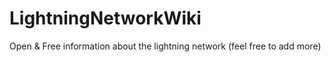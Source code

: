 # LightningNetworkWiki
Open &amp; Free information about the lightning network (feel free to add more)
